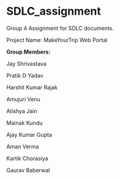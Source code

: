 # SDLC_assignment
Group 4 Assignment for SDLC documents.

Project Name: MakeYourTrip Web Portal

**Group Members:**

Jay Shrivastava

Pratik D Yadav

Harshit Kumar Rajak

Amujuri Venu 

Atishya Jain

Mainak Kundu

Ajay Kumar Gupta 

Aman Verma

Kartik Chorasiya

Gaurav Baberwal 
